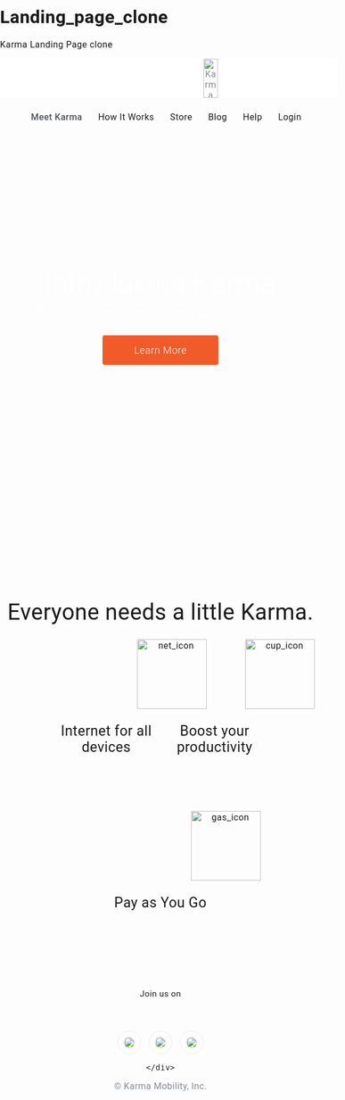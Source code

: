 # Landing_page_clone
Karma Landing Page clone
<!DOCTYPE html>
<html lang="en">
<head>
  <meta charset="UTF-8">
  <title>Document</title>
  <link href='https://fonts.googleapis.com/css?family=Roboto' rel='stylesheet' type='text/css'>

<style>

body { padding: 0; margin: 0; font-family: 'Roboto', sans-serif; font-size: 16px; letter-spacing: 0.03em; -webkit-font-smoothing: antialiased; }
header { height: 4.375rem; width: 60rem; background-color: #fff; width: 100%; height: 70px; padding: 0px 15px; color: #838994; }

.main_nav { float: right; padding-right: 50px; }
.main_nav a { display: inline-block; margin-left: 1.5rem; margin-top: 25px; cursor: pointer; }
.main_nav :hover { font-weight: 400; color: #333333; }
.live { color: #4c5058; font-weight: 500;}
img { padding-left: 150px; }

</style>
</head>

<body>
<header>

  <img src="../pics/karma-logo.svg" alt="Karma" width="26" style="height: 70px">
  <nav class="main_nav">
    <a class="live">Meet Karma</a>
    <a>How It Works</a>
    <a>Store</a>
    <a>Blog</a>
    <a>Help</a>
    <a>Login</a>
  </nav><!-- . main_nav -->

 </header>

<style>
.intro_wrap { background-image: url('../pics/first-background copy.jpg'); background-position: center bottom; background-repeat: no-repeat; background-size: cover; height: 45rem; text-align: center; font-color: white; overflow: auto; color: white; font-size: 3.125rem; font-weight: 300; }
.intro_title { font-size: 3.125rem; margin-top: 15rem; }
.intro_data { font-size: 1.563rem; margin-top: -2.5rem; }
.intro_wrap div { width: 10rem; background-color: #f15a29; font-size: 1.125rem; color: white; text-shadow: none; border-style: none; border-radius: 4px; padding: 1rem 1.5rem; margin: 0 auto; }
</style>

<section class="intro_wrap">
  <p class="intro_title">Introducing Karma</p>
  <p class="intro_data">Bring WiFi with you, everywhere you go.</p>
  <div>Learn More</div>
</section><!-- . intro_wrap -->

<style>
.what_wrap { outline: 0px solid red; text-align: center; }
.what_title { font-size: 40px; font-weight: inherit; margin-bottom: 25px; padding-top: 75px; }
.what_item { display: inline-block; outline: 0px solid blue; padding-bottom: 75px; width: 33%; }
.what_item img { width: 125px; display: block; }
.what_item p { font-size: 25px; }
</style>

<section class="what_wrap">
  <p class="what_title">Everyone needs a little Karma.</p>

  <div class="what_item">
    <img src="../pics/icon-devices copy.svg" alt="net_icon">
    <p>Internet for all devices</p>
  </div>
  <div class="what_item">
    <img src="../pics/icon-coffee copy.svg" alt="cup_icon">
    <p>Boost your productivity</p>
  </div>
  <div class="what_item">
    <img src="../pics/icon-refill copy.svg" alt="gas_icon">
    <p>Pay as You Go</p>
  </div>

</section><!-- . what_wrap -->

<style>

.footer_wrap { text-align: center; margin-bottom: 100px; }
.footer_title { font-size: 15px; height: 4em; border-top: 2px solid #d3d3d3; padding-top: 25px; border: 0px solid red; }
.social_icon { outline: 0px solid red; font-size: 24px; position: absolute; bottom: 50px; }
.social_pics img { height: 20px; width: 20px; padding: 10px; border: 1px solid #eee; border-radius: 50%; padding: 10px; margin-right: 5px; margin-left: 5px; }
.social_i :hover { cursor: pointer; }
.social_tail{ color: #838994; }

</style>

<footer class="footer_wrap">
  <p class="footer_title">Join us on</p>
    <div class="social_icons">
      <i class="social_pics"><img src="../pics/tweet_icon.png" alt="tweet_icon"/></i>
      <i class="social_pics"><img src="../pics/insta_icon.png" alt="insta_icon"/></i>
      <i class="social_pics"><img src="../pics/face_icon.png" alt="face_icon"/></i>
     
    </div>
  <p class="social_tail">&copy Karma Mobility, Inc.<p>
</footer><!a-- . footer_wrap -->

</body>
</html>
